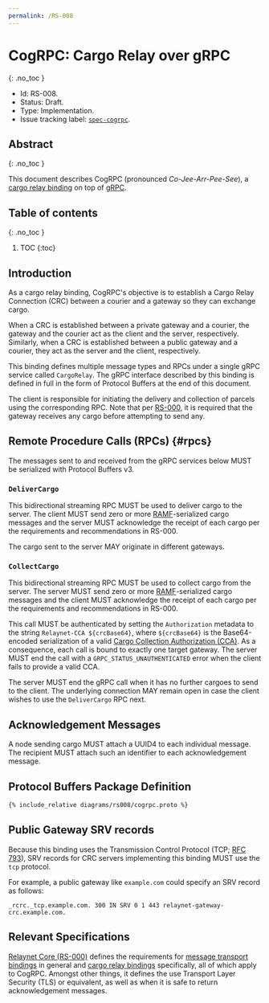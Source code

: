 ```yaml
---
permalink: /RS-008
---
```

# CogRPC: Cargo Relay over gRPC
{: .no_toc }

- Id: RS-008.
- Status: Draft.
- Type: Implementation.
- Issue tracking label: [`spec-cogrpc`](https://github.com/relaynet/specs/labels/spec-cogrpc).

## Abstract
{: .no_toc }

This document describes CogRPC (pronounced _Co-Jee-Arr-Pee-See_), a [cargo relay binding](rs000-core.md#cargo-relay-binding) on top of [gRPC](https://grpc.io/).

## Table of contents
{: .no_toc }

1. TOC
{:toc}

## Introduction

As a cargo relay binding, CogRPC's objective is to establish a Cargo Relay Connection (CRC) between a courier and a gateway so they can exchange cargo.

When a CRC is established between a private gateway and a courier, the gateway and the courier act as the client and the server, respectively. Similarly, when a CRC is established between a public gateway and a courier, they act as the server and the client, respectively.

This binding defines multiple message types and RPCs under a single gRPC service called `CargoRelay`. The gRPC interface described by this binding is defined in full in the form of Protocol Buffers at the end of this document.
 
The client is responsible for initiating the delivery and collection of parcels using the corresponding RPC. Note that per [RS-000](./rs000-core.md), it is required that the gateway receives any cargo before attempting to send any.

## Remote Procedure Calls (RPCs) {#rpcs}

The messages sent to and received from the gRPC services below MUST be serialized with Protocol Buffers v3.

### `DeliverCargo`

This bidirectional streaming RPC MUST be used to deliver cargo to the server. The client MUST send zero or more [RAMF](rs001-ramf.md)-serialized cargo messages and the server MUST acknowledge the receipt of each cargo per the requirements and recommendations in RS-000.

The cargo sent to the server MAY originate in different gateways.

### `CollectCargo`

This bidirectional streaming RPC MUST be used to collect cargo from the server. The server MUST send zero or more [RAMF](rs001-ramf.md)-serialized cargo messages and the client MUST acknowledge the receipt of each cargo per the requirements and recommendations in RS-000.

This call MUST be authenticated by setting the `Authorization` metadata to the string `Relaynet-CCA ${crcBase64}`, where `${crcBase64}` is the Base64-encoded serialization of a valid [Cargo Collection Authorization (CCA)](./rs000-core.md#cca). As a consequence, each call is bound to exactly one target gateway. The server MUST end the call with a `GRPC_STATUS_UNAUTHENTICATED` error when the client fails to provide a valid CCA.

The server MUST end the gRPC call when it has no further cargoes to send to the client. The underlying connection MAY remain open in case the client wishes to use the `DeliverCargo` RPC next.

## Acknowledgement Messages

A node sending cargo MUST attach a UUID4 to each individual message. The recipient MUST attach such an identifier to each acknowledgement message.

## Protocol Buffers Package Definition

```proto
{% include_relative diagrams/rs008/cogrpc.proto %}
```

## Public Gateway SRV records

Because this binding uses the Transmission Control Protocol (TCP; [RFC 793](https://tools.ietf.org/html/rfc793)), SRV records for CRC servers implementing this binding MUST use the `tcp` protocol.

For example, a public gateway like `example.com` could specify an SRV record as follows:

```
_rcrc._tcp.example.com. 300 IN SRV 0 1 443 relaynet-gateway-crc.example.com.
```

## Relevant Specifications

[Relaynet Core (RS-000)](rs000-core.md) defines the requirements for [message transport bindings](rs000-core.md#message-transport-bindings) in general and [cargo relay bindings](rs000-core.md#cargo-relay-binding) specifically, all of which apply to CogRPC. Amongst other things, it defines the use Transport Layer Security (TLS) or equivalent, as well as when it is safe to return acknowledgement messages.

